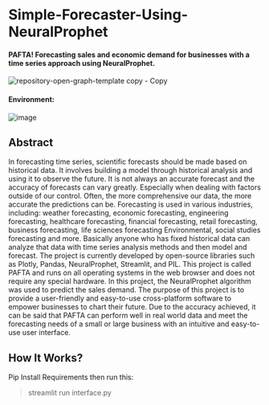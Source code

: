 # Simple-Forecaster-Using-NeuralProphet
#### PAFTA! Forecasting sales and economic demand for businesses with a time series approach using NeuralProphet.
![repository-open-graph-template copy - Copy](https://user-images.githubusercontent.com/76481805/201037685-1d3761c7-e623-482b-9f68-fb112c66074e.png)


#### Environment:
![image](https://user-images.githubusercontent.com/76481805/201036431-01e985d0-098e-4b22-9aab-ea7a7e558853.png)

## Abstract
In forecasting time series, scientific forecasts should be made based on historical data. It involves building a model through historical analysis and using it to observe the future. It is not always an accurate forecast and the accuracy of forecasts can vary greatly. Especially when dealing with factors outside of our control. Often, the more comprehensive our data, the more accurate the predictions can be. Forecasting is used in various industries, including: weather forecasting, economic forecasting, engineering forecasting, healthcare forecasting, financial forecasting, retail forecasting, business forecasting, life sciences forecasting Environmental, social studies forecasting and more. Basically anyone who has fixed historical data can analyze that data with time series analysis methods and then model and forecast. The project is currently developed by open-source libraries such as Plotly, Pandas, NeuralProphet, Streamlit, and PIL. This project is called PAFTA and runs on all operating systems in the web browser and does not require any special hardware. In this project, the NeuralProphet algorithm was used to predict the sales demand. The purpose of this project is to provide a user-friendly and easy-to-use cross-platform software to empower businesses to chart their future. Due to the accuracy achieved, it can be said that PAFTA can perform well in real world data and meet the forecasting needs of a small or large business with an intuitive and easy-to-use user interface.

## How It Works?
Pip Install Requirements then run this:
> streamlit run interface.py
